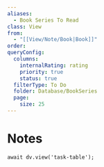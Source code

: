 ```yaml
---
aliases:
  - Book Series To Read
class: View
from:
  - "[[View/Note/Book|Book]]"
order: 
queryConfig:
  columns:
    internalRating: rating
    priority: true
    status: true
  filterType: To Do
  folder: Database/BookSeries
  page:
    size: 25
---
```

# Notes

```dataviewjs
await dv.view('task-table');
```
